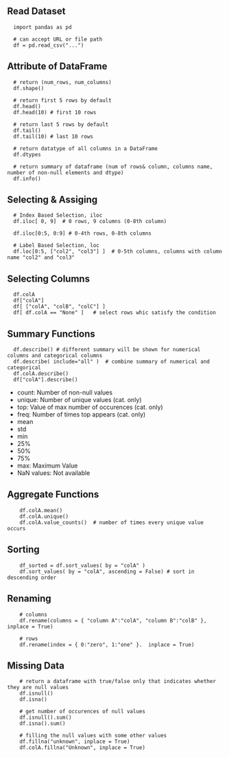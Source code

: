 ## Read Dataset
      import pandas as pd
      
      # can accept URL or file path
      df = pd.read_csv("...")
      
## Attribute of DataFrame
      # return (num_rows, num_columns)
      df.shape()
      
      # return first 5 rows by default
      df.head()
      df.head(10) # first 10 rows
      
      # return last 5 rows by default
      df.tail()
      df.tail(10) # last 10 rows
      
      # return datatype of all columns in a DataFrame
      df.dtypes
      
      # return summary of dataframe (num of rows& column, columns name, number of non-null elements and dtype)
      df.info()
      
## Selecting & Assiging
      # Index Based Selection, iloc
      df.iloc[ 0, 9]  # 0 rows, 9 columns (0-8th column)
      
      df.iloc[0:5, 0:9] # 0-4th rows, 0-8th columns
      
      # Label Based Selection, loc
      df.loc[0:5, ["col2", "col3"] ]  # 0-5th columns, columns with column name "col2" and "col3"
      
## Selecting Columns
      df.colA
      df["colA"]
      df[ ["colA", "colB", "colC"] ]
      df[ df.colA == "None" ]   # select rows whic satisfy the condition
      
## Summary Functions
      df.describe() # different summary will be shown for numerical columns and categorical columns
      df.describe( include="all" )  # combine summary of numerical and categorical
      df.colA.describe()
      df["colA"].describe()

  - count: Number of non-null values 
  - unique: Number of unique values (cat. only)
  - top: Value of max number of occurences (cat. only)
  - freq: Number of times top appears (cat. only)
  - mean
  - std
  - min
  - 25%
  - 50%
  - 75%
  - max: Maximum Value
  - NaN values: Not available

## Aggregate Functions

        df.colA.mean()
        df.colA.unique()
        df.colA.value_counts()  # number of times every unique value occurs
        
## Sorting
        df_sorted = df.sort_values( by = "colA" )
        df.sort_values( by = "colA", ascending = False) # sort in descending order
        
## Renaming
        # columns
        df.rename(columns = { "column A":"colA", "column B":"colB" }, inplace = True)
        
        # rows
        df.rename(index = { 0:"zero", 1:"one" }.  inplace = True)
        
 ## Missing Data
        # return a dataframe with true/false only that indicates whether they are null values
        df.isnull()
        df.isna()
        
        # get number of occurences of null values
        df.isnull().sum()
        df.isna().sum()
        
        # filling the null values with some other values
        df.fillna("unknown", inplace = True)
        df.colA.fillna("Unknown", inplace = True)
